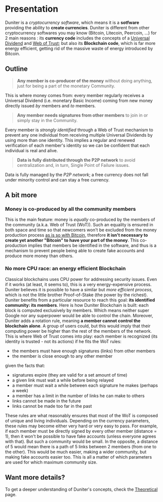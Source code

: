 # Presentation

Duniter is a _cryptocurrency software_, which means it is a **sotfware** providing the ability to **create currencies**. Duniter is different from other cryptocurrency softwares you may know (Bitcoin, Litecoin, Peercoin, ...) for 2 main reasons : its **currency code** includes the concepts of a [Universal Dividend](https://en.wikipedia.org/wiki/Social_credit) and [Web of Trust](https://en.wikipedia.org/wiki/Web_of_trust); but also its **Blockchain code**, which is far more energy efficient, getting rid of the massive waste of energy introduced by Bitcoin.
## Outline

> **Any member is co-producer of the money** without doing anything, just for being a part of the monetary Community.

This is where money comes from: every member regularly receives a Universal Dividend (i.e. monetary Basic Income) coming from new money directly issued _by_ members and _to_ members.

> **Any member needs signatures from other members** to join in or simply stay in the Community.

Every member is _strongly identified_ through a Web of Trust mechanism to prevent any one individual from receiving multiple Universal Dividends by using more than one identity. This implies a regular and renewed verification of each member's identity so we can be confident that each individual is real and alive.

> **Data is fully distributed through the P2P network** to avoid centralization and, in turn, Single Point of Failure issues.

Data is fully managed by the _P2P network_; a free currency does not fall under minority control and can stay a free currency.
## A bit more

### Money is co-produced by all the community members

This is the main feature: money is _equally_ co-produced by the members of the community (a.k.a. Web of Trust (WoT)). Such an equality is ensured in both space and time so that newcomers won't be excluded from the money production process [as is so with Bitcoin](http://magazine.ouishare.net/2013/05/bitcoin-human-based-digital-currency/), therefore **it isn't necessary to create yet another "Bitcoin" to have your part of the money**. This co-production implies that members be identified in the software, and thus is a mechanism to prevent people being able to create fake accounts and produce more money than others.
### No more CPU race: an energy efficient Blockchain

Classical blockchains uses CPU power for addressing security issues. Even if it works (at least, it seems to), this is a very energy-expensive process. Duniter believes it is possible to have a similar but _more efficient_ _process_, which is not the little brother Proof-of-Stake (the power by the richest). Duniter benefits from a particular resource to reach this goal: **its identified community: its members**. Here is how Duniter Blockchain is built: each block is computed exclusively by members. Which means neither super Google nor any superpower would be able to control the chain. Moreover, Duniter adds a rotation rule, meaning **a member cannot control the blockchain alone**. A group of users could, but this would imply that their computing power be higher than the rest of the members of the network. This is where Web of Trust comes into play: each member is recognized (its identity is trusted - not its actions) if he fits the WoT rules:

*   the members must have enough signatures (links) from other members
*   the member is close enough to any other member

given the facts that:

*   signatures expire (they are valid for a set amount of time)
*   a given link must wait a while before being relayed
*   a member must wait a while between each signature he makes (perhaps a week)
*   a member has a limit in the number of links he can make to others
*   links cannot be made in the future
*   links cannot be made too far in the past

These rules are what reasonably ensures that most of the WoT is composed of unique and living individuals. Depending on the currency parameters, these rules may become either very hard or very easy to pass. For example, if each member must be directly signed by every other member (distance = 1), then it won't be possible to have fake accounts (unless everyone agrees with that). But such a community would be small. In the opposite, a distance of 5 would mean there is a path of 5 links between 2 members (from one to the other). This would be much easier, making a wider community, but making fake accounts easier too. This is all a matter of which parameters are used for which maximum community size.
## Want more details?

To get a deeper understanding of Duniter's concepts, check the [Theoretical](http://duniter.org/theoretical/ "Theoretical") page.

